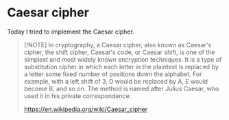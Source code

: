 # Caesar cipher

Today I tried to implement the Caesar cipher.

> [!NOTE] In cryptography, a Caesar cipher, also known as Caesar's cipher, the shift cipher, 
> Caesar's code, or Caesar shift, is one of the simplest and most widely known encryption techniques. 
> It is a type of substitution cipher in which each letter in the plaintext is replaced by a letter 
> some fixed number of positions down the alphabet. For example, with a left shift of 3, D would be 
> replaced by A, E would become B, and so on. The method is named after Julius Caesar, 
> who used it in his private correspondence.
>
> https://en.wikipedia.org/wiki/Caesar_cipher
